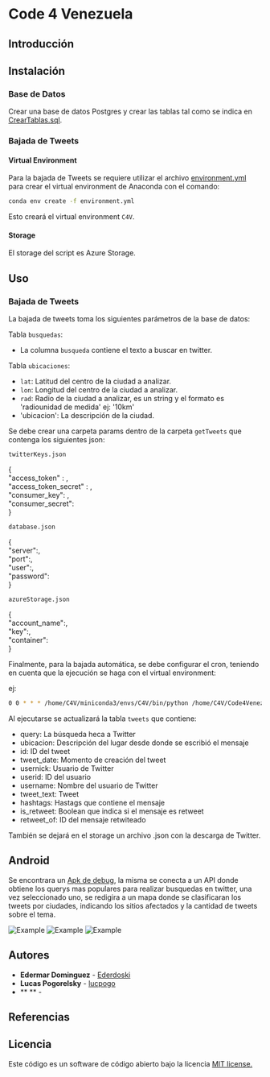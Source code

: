 # Code 4 Venezuela

## Introducción


## Instalación

### Base de Datos

Crear una base de datos Postgres y crear las tablas tal como se indica en [CrearTablas.sql](CrearTablas.sql).


### Bajada de Tweets

#### Virtual Environment

Para la bajada de Tweets se requiere utilizar el archivo [environment.yml](environment.yml) para crear el virtual environment de Anaconda con el comando:

```bash
conda env create -f environment.yml
```

Esto creará el virtual environment `C4V`.

#### Storage

El storage del script es Azure Storage.
	
## Uso

### Bajada de Tweets

La bajada de tweets toma los siguientes parámetros de la base de datos:

Tabla `busquedas`: 

* La columna `busqueda` contiene el texto a buscar en twitter.

Tabla `ubicaciones`:

* `lat`: Latitud del centro de la ciudad a analizar.
* `lon`: Longitud del centro de la ciudad a analizar.
* `rad`: Radio de la ciudad a analizar, es un string y el formato es 'radiounidad de medida' ej: '10km'
* 'ubicacion': La descripción de la ciudad.

Se debe crear una carpeta params dentro de la carpeta `getTweets` que contenga los siguientes json:

`twitterKeys.json`

{
<br>"access_token" : ,
<br>"access_token_secret" : ,
<br>"consumer_key": ,
<br>"consumer_secret": 
<br>}

`database.json`

{
<br>"server":,
<br>"port":,
<br>"user":,
<br>"password":
<br>}

`azureStorage.json`

{
<br>"account_name":,
<br>"key":,
<br>"container":
<br>}

Finalmente, para la bajada automática, se debe configurar el cron, teniendo en cuenta que la ejecución se haga con el virtual environment:

ej: 

```bash
0 0 * * * /home/C4V/miniconda3/envs/C4V/bin/python /home/C4V/Code4Venezuela/getTweets/twDownload.py
```

Al ejecutarse se actualizará la tabla `tweets` que contiene:

* query: La búsqueda heca a Twitter
* ubicacion: Descripción del lugar desde donde se escribió el mensaje
* id: ID del tweet
* tweet_date: Momento de creación del tweet
* usernick: Usuario de Twitter
* userid: ID del usuario
* username: Nombre del usuario de Twitter
* tweet_text: Tweet
* hashtags: Hastags que contiene el mensaje
* is_retweet: Boolean que indica si el mensaje es retweet
* retweet_of: ID del mensaje retwiteado

También se dejará en el storage un archivo .json con la descarga de Twitter.

## Android 

Se encontrara un [Apk de debug](), la misma se conecta a un API donde obtiene los querys mas populares para realizar busquedas en twitter, una vez seleccionado uno, se redigira a un mapa donde se clasificaran los tweets por ciudades, indicando los sitios afectados y la cantidad de tweets sobre el tema. 

![Example](https://github.com/lucpogo/Code4Venezuela/blob/master/TwitterHelpHackaton/images/example_1.png) 
![Example](https://github.com/lucpogo/Code4Venezuela/blob/master/TwitterHelpHackaton/images/example_2.png) 
![Example](https://github.com/lucpogo/Code4Venezuela/blob/master/TwitterHelpHackaton/images/example_3.png) 
  
  
## Autores

* **Edermar Dominguez** - [Ederdoski](https://gitlab.com/Ederdoski/about)
* **Lucas Pogorelsky** - [lucpogo](http://www.github.com/lucpogo)
* ** ** - []()

## Referencias


## Licencia

Este código es un software de código abierto bajo la licencia [MIT license.](https://opensource.org/licenses/MIT)


